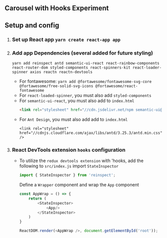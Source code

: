 ## Carousel with Hooks Experiment

## 










## Setup and config 
1) ### Set up React app `yarn create react-app app`

2) ### Add app Dependencies  (several added for future styling)
   `yarn add reinspect antd semantic-ui-react react-rainbow-components react-router-dom styled-components react-spinners-kit react-loader-spinner axios reactn reactn-devtools`   
    - For fontawesome:
    `yarn add @fortawesome/fontawesome-svg-core @fortawesome/free-solid-svg-icons @fortawesome/react-fontawesome`
    - For `react-loaded-spinner`, you must also add `styled-components`
    - For `semantic-ui-react`, you must also 
        add to `index.html`  
        ~~~ html 
        <link rel="stylesheet" href="//cdn.jsdelivr.net/npm semantic-ui@2.4.2/dist/semantic.min.css" />
        ~~~
    - For `Ant Design`, you must also add add to `index.html`
        ~~~
        <link rel="stylesheet" href="//cdnjs.cloudflare.com/ajax/libs/antd/3.25.3/antd.min.css" />
        ~~~    
3) ### React DevTools extension `hooks` configuration        
    - To utilize the `redux devtools extension` with 'hooks, add the following to `src/index.js`
        import `StateInspector`
        ~~~ js
        import { StateInspector } from 'reinspect';
        ~~~
        Define a `Wrapper` component and wrap the `App` component 
        ~~~ js
        const AppWrap = () => {
            return (
                <StateInspector>
                    <App/>
                </StateInspector>
            )
        }

        ReactDOM.render(<AppWrap />, document.getElementById('root'));
        ~~~    